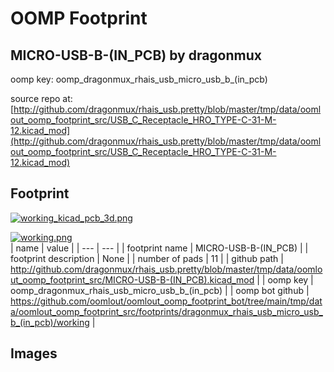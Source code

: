 # OOMP Footprint  
## MICRO-USB-B-(IN_PCB)  by dragonmux  
  
oomp key: oomp_dragonmux_rhais_usb_micro_usb_b_(in_pcb)  
  
source repo at: [http://github.com/dragonmux/rhais_usb.pretty/blob/master/tmp/data/oomlout_oomp_footprint_src/USB_C_Receptacle_HRO_TYPE-C-31-M-12.kicad_mod](http://github.com/dragonmux/rhais_usb.pretty/blob/master/tmp/data/oomlout_oomp_footprint_src/USB_C_Receptacle_HRO_TYPE-C-31-M-12.kicad_mod)  
## Footprint  
  
[![working_kicad_pcb_3d.png](working_kicad_pcb_3d_600.png)](working_kicad_pcb_3d.png)  
  
[![working.png](working_600.png)](working.png)  
| name | value | 
| --- | --- | 
| footprint name | MICRO-USB-B-(IN_PCB) | 
| footprint description | None | 
| number of pads | 11 | 
| github path | http://github.com/dragonmux/rhais_usb.pretty/blob/master/tmp/data/oomlout_oomp_footprint_src/MICRO-USB-B-(IN_PCB).kicad_mod | 
| oomp key | oomp_dragonmux_rhais_usb_micro_usb_b_(in_pcb) | 
| oomp bot github | https://github.com/oomlout/oomlout_oomp_footprint_bot/tree/main/tmp/data/oomlout_oomp_footprint_src/footprints/dragonmux_rhais_usb_micro_usb_b_(in_pcb)/working | 
## Images  
